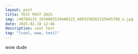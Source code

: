 ```yaml
---
layout: post
title: TEST POST 2025
img: /40784133_1939001529480123_4093256562125045760_n.jpg
date: 2025-02-10 12:46
description: cool test
tag: "[cool, wow, test]"
---
```

wow dude